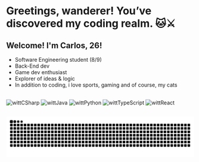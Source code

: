 #  Greetings, wanderer! You’ve discovered my coding realm. 🐱⚔️

## Welcome! I'm Carlos, 26!

- Software Engineering student (8/9)  
- Back-End dev  
- Game dev enthusiast
- Explorer of ideas & logic
- In addition to coding, i love sports, gaming and of course, my cats

<div style ="display: inline_block"><br>
  <img align-center alt="wittCSharp" height="30" width="40" src="https://cdn.jsdelivr.net/gh/devicons/devicon@latest/icons/csharp/csharp-original.svg" />
  <img align-center alt="wittJava" height="30" width="40" src="https://cdn.jsdelivr.net/gh/devicons/devicon@latest/icons/java/java-original.svg" />
  <img align-center alt="wittPython" height="30" width="40" src="https://cdn.jsdelivr.net/gh/devicons/devicon@latest/icons/python/python-original.svg" />
  <img align-center alt="wittTypeScript" height="30" width="40" src="https://cdn.jsdelivr.net/gh/devicons/devicon@latest/icons/typescript/typescript-original.svg" />
  <img align-center alt="wittReact" height="30" width="40" src="https://cdn.jsdelivr.net/gh/devicons/devicon@latest/icons/react/react-original.svg" />

  ##
  
  <picture>
  <source media="(prefers-color-scheme: dark)" srcset="https://raw.githubusercontent.com/crwjunior/crwjunior/output/github-contribution-grid-snake-dark.svg">
  <source media="(prefers-color-scheme: light)" srcset="https://raw.githubusercontent.com/crwjunior/crwjunior/output/github-contribution-grid-snake.svg">
  <img alt="github contribution grid snake animation" src="https://raw.githubusercontent.com/crwjunior/crwjunior/output/github-contribution-grid-snake.svg">
</picture>

</div>
